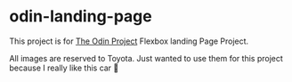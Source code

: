 # odin-landing-page

This project is for [The Odin Project](https://www.theodinproject.com/) Flexbox landing Page Project.

All images are reserved to Toyota. Just wanted to use them for this project because I really like this car 🙂
